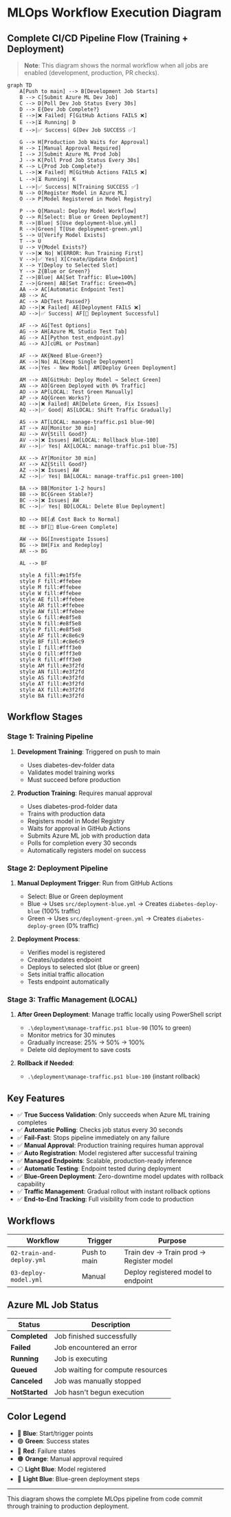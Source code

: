 # MLOps Workflow Execution Diagram

## Complete CI/CD Pipeline Flow (Training + Deployment)

> **Note**: This diagram shows the normal workflow when all jobs are enabled (development, production, PR checks).

```mermaid
graph TD
    A[Push to main] --> B[Development Job Starts]
    B --> C[Submit Azure ML Dev Job]
    C --> D[Poll Dev Job Status Every 30s]
    D --> E{Dev Job Complete?}
    E -->|❌ Failed| F[GitHub Actions FAILS ❌]
    E -->|⏳ Running| D
    E -->|✅ Success| G[Dev Job SUCCESS ✅]
    
    G --> H[Production Job Waits for Approval]
    H --> I[Manual Approval Required]
    I --> J[Submit Azure ML Prod Job]
    J --> K[Poll Prod Job Status Every 30s]
    K --> L{Prod Job Complete?}
    L -->|❌ Failed| M[GitHub Actions FAILS ❌]
    L -->|⏳ Running| K
    L -->|✅ Success| N[Training SUCCESS ✅]
    N --> O[Register Model in Azure ML]
    O --> P[Model Registered in Model Registry]
    
    P --> Q[Manual: Deploy Model Workflow]
    Q --> R[Select: Blue or Green Deployment?]
    R -->|Blue| S[Use deployment-blue.yml]
    R -->|Green| T[Use deployment-green.yml]
    S --> U[Verify Model Exists]
    T --> U
    U --> V{Model Exists?}
    V -->|❌ No| W[ERROR: Run Training First]
    V -->|✅ Yes| X[Create/Update Endpoint]
    X --> Y[Deploy to Selected Slot]
    Y --> Z{Blue or Green?}
    Z -->|Blue| AA[Set Traffic: Blue=100%]
    Z -->|Green| AB[Set Traffic: Green=0%]
    AA --> AC[Automatic Endpoint Test]
    AB --> AC
    AC --> AD{Test Passed?}
    AD -->|❌ Failed| AE[Deployment FAILS ❌]
    AD -->|✅ Success| AF[🎉 Deployment Successful]
    
    AF --> AG[Test Options]
    AG --> AH[Azure ML Studio Test Tab]
    AG --> AI[Python test_endpoint.py]
    AG --> AJ[cURL or Postman]
    
    AF --> AK{Need Blue-Green?}
    AK -->|No| AL[Keep Single Deployment]
    AK -->|Yes - New Model| AM[Deploy Green Deployment]
    
    AM --> AN[GitHub: Deploy Model → Select Green]
    AN --> AO[Green Deployed with 0% Traffic]
    AO --> AP[LOCAL: Test Green Manually]
    AP --> AQ{Green Works?}
    AQ -->|❌ Failed| AR[Delete Green, Fix Issues]
    AQ -->|✅ Good| AS[LOCAL: Shift Traffic Gradually]
    
    AS --> AT[LOCAL: manage-traffic.ps1 blue-90]
    AT --> AU[Monitor 30 min]
    AU --> AV{Still Good?}
    AV -->|❌ Issues| AW[LOCAL: Rollback blue-100]
    AV -->|✅ Yes| AX[LOCAL: manage-traffic.ps1 blue-75]
    
    AX --> AY[Monitor 30 min]
    AY --> AZ{Still Good?}
    AZ -->|❌ Issues| AW
    AZ -->|✅ Yes| BA[LOCAL: manage-traffic.ps1 green-100]
    
    BA --> BB[Monitor 1-2 hours]
    BB --> BC{Green Stable?}
    BC -->|❌ Issues| AW
    BC -->|✅ Yes| BD[LOCAL: Delete Blue Deployment]
    
    BD --> BE[💰 Cost Back to Normal]
    BE --> BF[🎉 Blue-Green Complete]
    
    AW --> BG[Investigate Issues]
    BG --> BH[Fix and Redeploy]
    AR --> BG
    
    AL --> BF
    
    style A fill:#e1f5fe
    style F fill:#ffebee
    style M fill:#ffebee
    style W fill:#ffebee
    style AE fill:#ffebee
    style AR fill:#ffebee
    style AW fill:#ffebee
    style G fill:#e8f5e8
    style N fill:#e8f5e8
    style P fill:#e8f5e8
    style AF fill:#c8e6c9
    style BF fill:#c8e6c9
    style I fill:#fff3e0
    style Q fill:#fff3e0
    style R fill:#fff3e0
    style AM fill:#e3f2fd
    style AN fill:#e3f2fd
    style AS fill:#e3f2fd
    style AT fill:#e3f2fd
    style AX fill:#e3f2fd
    style BA fill:#e3f2fd
```

## Workflow Stages

### Stage 1: Training Pipeline
1. **Development Training**: Triggered on push to main
   - Uses diabetes-dev-folder data
   - Validates model training works
   - Must succeed before production

2. **Production Training**: Requires manual approval
   - Uses diabetes-prod-folder data
   - Trains with production data
   - Registers model in Model Registry
   - Waits for approval in GitHub Actions
   - Submits Azure ML job with production data
   - Polls for completion every 30 seconds
   - Automatically registers model on success

### Stage 2: Deployment Pipeline
1. **Manual Deployment Trigger**: Run from GitHub Actions
   - Select: Blue or Green deployment
   - Blue → Uses `src/deployment-blue.yml` → Creates `diabetes-deploy-blue` (100% traffic)
   - Green → Uses `src/deployment-green.yml` → Creates `diabetes-deploy-green` (0% traffic)

2. **Deployment Process**:
   - Verifies model is registered
   - Creates/updates endpoint
   - Deploys to selected slot (blue or green)
   - Sets initial traffic allocation
   - Tests endpoint automatically

### Stage 3: Traffic Management (LOCAL)
1. **After Green Deployment**: Manage traffic locally using PowerShell script
   - `.\deployment\manage-traffic.ps1 blue-90` (10% to green)
   - Monitor metrics for 30 minutes
   - Gradually increase: 25% → 50% → 100%
   - Delete old deployment to save costs

2. **Rollback if Needed**: 
   - `.\deployment\manage-traffic.ps1 blue-100` (instant rollback)

## Key Features

- ✅ **True Success Validation**: Only succeeds when Azure ML training completes
- ✅ **Automatic Polling**: Checks job status every 30 seconds
- ✅ **Fail-Fast**: Stops pipeline immediately on any failure
- ✅ **Manual Approval**: Production training requires human approval
- ✅ **Auto Registration**: Model registered after successful training
- ✅ **Managed Endpoints**: Scalable, production-ready inference
- ✅ **Automatic Testing**: Endpoint tested during deployment
- ✅ **Blue-Green Deployment**: Zero-downtime model updates with rollback capability
- ✅ **Traffic Management**: Gradual rollout with instant rollback options
- ✅ **End-to-End Tracking**: Full visibility from code to production

## Workflows

| Workflow | Trigger | Purpose |
|----------|---------|---------|
| `02-train-and-deploy.yml` | Push to main | Train dev → Train prod → Register model |
| `03-deploy-model.yml` | Manual | Deploy registered model to endpoint |

## Azure ML Job Status

| Status | Description |
|--------|-------------|
| **Completed** | Job finished successfully |
| **Failed** | Job encountered an error |
| **Running** | Job is executing |
| **Queued** | Job waiting for compute resources |
| **Canceled** | Job was manually stopped |
| **NotStarted** | Job hasn't begun execution |

## Color Legend

- 🔵 **Blue**: Start/trigger points
- 🟢 **Green**: Success states
- 🔴 **Red**: Failure states
- 🟠 **Orange**: Manual approval required
- ⚪ **Light Blue**: Model registered
- 🔵 **Light Blue**: Blue-green deployment steps

---

This diagram shows the complete MLOps pipeline from code commit through training to production deployment.
